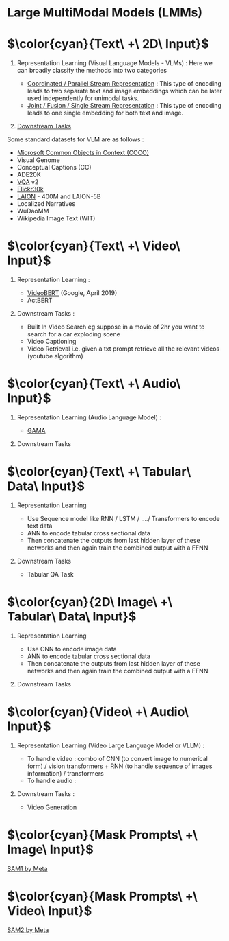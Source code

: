 # Large MultiModal Models (LMMs)






# $\color{cyan}{Text\ +\ 2D\ Input\}$
1. Representation Learning (Visual Language Models - VLMs) : Here we can broadly classify the methods into two categories
   - [Coordinated / Parallel Stream Representation](https://khetansarvesh.medium.com/parallel-stream-representation-learning-for-visual-language-models-vlms-3b9233f3f8c5) : This type of encoding leads to two separate text and image embeddings which can be later used independently for unimodal tasks. 
   - [Joint / Fusion / Single Stream Representation](https://khetansarvesh.medium.com/single-stream-representation-learning-for-visual-language-models-vlms-b9455b35216a) : This type of encoding leads to one single embedding for both text and image.

2. [Downstream Tasks](https://khetansarvesh.medium.com/downstream-tasks-using-vlms-57be1fadb618)


Some standard datasets for VLM are as follows : 
- [Microsoft Common Objects in Context (COCO)](https://homes.cs.washington.edu/~ranjay/visualgenome/index.html)
- Visual Genome
- Conceptual Captions (CC)
- ADE20K
- [VQA](https://visualqa.org/) v2
- [Flickr30k](https://shannon.cs.illinois.edu/DenotationGraph/)
- [LAION](https://laion.ai/) - 400M and LAION-5B
- Localized Narratives
- WuDaoMM
- Wikipedia Image Text (WIT)








# $\color{cyan}{Text\ +\ Video\ Input\}$
1. Representation Learning :
   - [VideoBERT](https://arxiv.org/abs/1904.01766) (Google, April 2019)
   - ActBERT
     
2. Downstream Tasks :
   - Built In Video Search eg suppose in a movie of 2hr you want to search for a car exploding scene
   - Video Captioning
   - Video Retrieval i.e. given a txt prompt retrieve all the relevant videos (youtube algorithm)











# $\color{cyan}{Text\ +\ Audio\ Input\}$
1. Representation Learning (Audio Language Model) :
   - [GAMA](https://sreyan88.github.io/gamaaudio/)
   
2. Downstream Tasks








# $\color{cyan}{Text\ +\ Tabular\ Data\ Input\}$
1. Representation Learning
   - Use Sequence model like RNN / LSTM / …./ Transformers to encode text data 
   - ANN to encode tabular cross sectional data 
   - Then concatenate the outputs from last hidden layer of these networks and then again train the combined output with a FFNN
     
2. Downstream Tasks
   - Tabular QA Task









# $\color{cyan}{2D\ Image\ +\ Tabular\ Data\ Input\}$
1. Representation Learning
   - Use CNN to encode image data 
   - ANN to encode tabular cross sectional data 
   - Then concatenate the outputs from last hidden layer of these networks and then again train the combined output with a FFNN
     
2. Downstream Tasks










# $\color{cyan}{Video\ +\ Audio\ Input\}$
1. Representation Learning (Video Large Language Model or VLLM) : 
   - To handle video : combo of CNN (to convert image to numerical form) / vision transformers + RNN (to handle sequence of images information) / transformers
   - To handle audio :

2. Downstream Tasks :
   - Video Generation
  




# $\color{cyan}{Mask Prompts\ +\ Image\ Input\}$
[SAM1 by Meta](https://www.youtube.com/watch?v=eYhvJR4zFUM)


# $\color{cyan}{Mask Prompts\ +\ Video\ Input\}$
[SAM2 by Meta](https://www.youtube.com/watch?v=wMGb97EZkVU)
